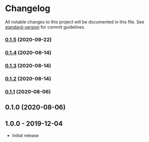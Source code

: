 # Changelog

All notable changes to this project will be documented in this file. See [standard-version](https://github.com/conventional-changelog/standard-version) for commit guidelines.

### [0.1.5](https://github.com/chantouchsek/laravel-vue-form-validator/compare/v0.1.4...v0.1.5) (2020-09-22)

### [0.1.4](https://github.com/chantouchsek/laravel-vue-form-validator/compare/v0.1.3...v0.1.4) (2020-08-14)

### [0.1.3](https://github.com/chantouchsek/laravel-vue-form-validator/compare/v0.1.2...v0.1.3) (2020-08-14)

### [0.1.2](https://github.com/chantouchsek/laravel-vue-form-validator/compare/v0.1.1...v0.1.2) (2020-08-14)

### [0.1.1](https://github.com/chantouchsek/laravel-vue-form-validator/compare/v0.1.0...v0.1.1) (2020-08-06)

## 0.1.0 (2020-08-06)

## 1.0.0 - 2019-12-04
- Initial release

